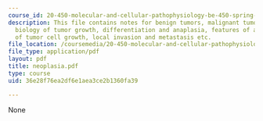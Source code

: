 ```yaml
---
course_id: 20-450-molecular-and-cellular-pathophysiology-be-450-spring-2005
description: This file contains notes for benign tumors, malignant tumors, liver tumors,
  biology of tumor growth, differentiation and anaplasia, features of anaplasia, rates
  of tumor cell growth, local invasion and metastasis etc.
file_location: /coursemedia/20-450-molecular-and-cellular-pathophysiology-be-450-spring-2005/36e28f76ea2df6e1aea3ce2b1360fa39_neoplasia.pdf
file_type: application/pdf
layout: pdf
title: neoplasia.pdf
type: course
uid: 36e28f76ea2df6e1aea3ce2b1360fa39

---
```

None